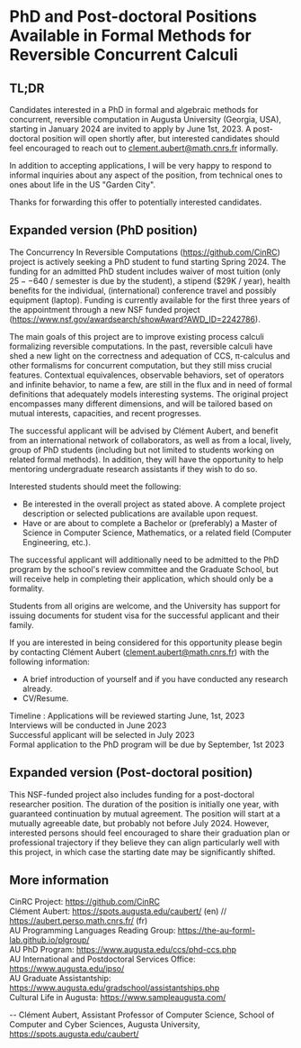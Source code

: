 # PhD and Post-doctoral Positions Available in Formal Methods for Reversible Concurrent Calculi

TL;DR
-------

Candidates interested in a PhD in formal and algebraic methods for concurrent, reversible computation in Augusta University (Georgia, USA), starting in January 2024 are invited to apply by June 1st, 2023. A post-doctoral position will open shortly after, but interested candidates should feel encouraged to reach out to <clement.aubert@math.cnrs.fr> informally.

In addition to accepting applications, I will be very happy to respond to informal inquiries about any aspect of the position, from technical ones to ones about life in the US "Garden City".

Thanks for forwarding this offer to potentially interested candidates.


Expanded version (PhD position)
------------------------------------

The Concurrency In Reversible Computations (<https://github.com/CinRC>) project is actively seeking a PhD student to fund starting Spring 2024. The funding for an admitted PhD student includes waiver of most tuition (only $25--$640 / semester is due by the student), a stipend ($29K / year), health benefits for the individual, (international) conference travel and possibly equipment (laptop). Funding is currently available for the first three years of the appointment through a new NSF funded project (<https://www.nsf.gov/awardsearch/showAward?AWD_ID=2242786>).

The main goals of this project are to improve existing process calculi formalizing reversible computations. In the past, reversible calculi have shed a new light on the correctness and adequation of CCS, π-calculus and other formalisms for concurrent computation, but they still miss crucial features. Contextual equivalences, observable behaviors, set of operators and infinite behavior, to name a few, are still in the flux and in need of formal definitions that adequately models interesting systems. The original project encompasses many different dimensions, and will be tailored based on mutual interests, capacities, and recent progresses.

The successful applicant will be advised by Clément Aubert, and benefit from an international network of collaborators, as well as from a local, lively, group of PhD students (including but not limited to students working on related formal methods). In addition, they will have the opportunity to help mentoring undergraduate research assistants if they wish to do so.

Interested students should meet the following:

   - Be interested in the overall project as stated above. A complete project description or selected publications are available upon request.
   - Have or are about to complete a Bachelor or (preferably) a Master of Science in Computer Science, Mathematics, or a related field (Computer Engineering, etc.).
   
The successful applicant will additionally need to be admitted to the PhD program by the school's review committee and the Graduate School, but will receive help in completing their application, which should only be a formality.

Students from all origins are welcome, and the University has support for issuing documents for student visa for the successful applicant and their family.

If you are interested in being considered for  this opportunity please begin by contacting Clément Aubert (<clement.aubert@math.cnrs.fr>) with the following information:

   - A brief introduction of yourself and if you have conducted any research already.
   - CV/Resume.

Timeline
: 
   Applications will be reviewed starting June, 1st, 2023  
   Interviews will be conducted in June 2023  
   Successful applicant will be selected in July 2023  
   Formal application to the PhD program will be due by September, 1st 2023
    



Expanded version (Post-doctoral position)
----------------------------------------------

This NSF-funded project also includes funding for a post-doctoral researcher position. The duration of the position is initially one year, with guaranteed continuation by mutual agreement. The position will start at a mutually agreeable date, but probably not before July 2024. However, interested persons should feel encouraged to share their graduation plan or professional trajectory if they believe they can align particularly well with this project, in which case the starting date may be significantly shifted.



More information
--------------------

   CinRC Project: <https://github.com/CinRC>  
   Clément Aubert: <https://spots.augusta.edu/caubert/> (en) // <https://aubert.perso.math.cnrs.fr/> (fr)  
   AU Programming Languages Reading Group: <https://the-au-forml-lab.github.io/plgroup/>  
   AU PhD Program: <https://www.augusta.edu/ccs/phd-ccs.php>  
   AU International and Postdoctoral Services Office: <https://www.augusta.edu/ipso/>  
   AU Graduate Assistantship: <https://www.augusta.edu/gradschool/assistantships.php>  
   Cultural Life in Augusta: <https://www.sampleaugusta.com/>

-- 
    Clément Aubert, Assistant Professor of Computer Science,
    School of Computer and Cyber Sciences, Augusta University,
    https://spots.augusta.edu/caubert/

